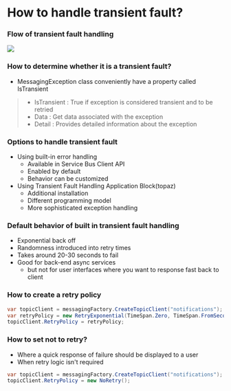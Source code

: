 # How to handle transient fault?

### Flow of transient fault handling

![](http://i.imgur.com/2q39PyD.png)

### How to determine whether it is a transient fault?

- MessagingException class conveniently have a property called IsTransient

> * IsTransient : True if exception is considered transient and to be retried
> * Data : Get data associated with the exception
> * Detail : Provides detailed information about the exception

### Options to handle transient fault

- Using built-in error handling
	- Available in Service Bus Client API
	- Enabled by default
	- Behavior can be customized
- Using Transient Fault Handling Application Block(topaz)
	- Additional installation
	- Different programming model
	- More sophisticated exception handling

### Default behavior of built in transient fault handling

- Exponential back off
- Randomness introduced into retry times
- Takes around 20-30 seconds to fail
- Good for back-end async services
	- but not for user interfaces where you want to response fast back to client

### How to create a retry policy

```c#
var topicClient = messagingFactory.CreateTopicClient("notifications");
var retryPolicy = new RetryExponential(TimeSpan.Zero, TimeSpan.FromSecond(5), 10); // minBackOff(TimeSpan), maxBackOff(TimeSpan), maxRetryCount(int)
topicClient.RetryPolicy = retryPolicy;
```

### How to set not to retry?

- Where a quick response of failure should be displayed to a user
- When retry logic isn't required

```c#
var topicClient = messagingFactory.CreateTopicClient("notifications");
topicClient.RetryPolicy = new NoRetry();
```
